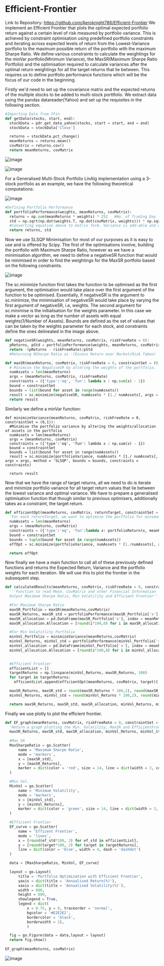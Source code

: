 # Efficient-Frontier
Link to Repository: https://github.com/Aeroknight786/Efficient-Frontier
We implement an Efficient Frontier that plots the optimal expected portfolio return against a certain level of risk measured by portfolio variance. This is achieved by 
constraint optimisation using predefined portfolio constraints and iterating across expected levels of return from the Lowest-Variance portfolio to the maximum possible return of the portfolio with the maximum Sharpe Ratio. We define various constraints to calculate the weightings for the minVar portfolio(Minimum Variance), the MaxSR(Maximum Sharpe Ratio Portfolio) and the optimisation required to calculate variances after the optimal return weightings for all the target returns that lie between. This requires us to define portfolio performance functions which will be the focus of our code in the beginning. 

Firstly we'd need to set up the covariance matrix and the expected returns of the multiple stocks to be added to multi-stock porttfolio. We extract data using the pandas datareader(Yahoo) and set up the requisites in the following section.

```python
#Importing Data from YFin
def getData(stocks, start, end):
  stockData = pdr.get_data_yahoo(stocks, start = start, end = end)
  stockData = stockData['Close']

  returns = stockData.pct_change()
  meanReturns = returns.mean()
  covMatrix = returns.cov()
  return meanReturns, covMatrix
```
![image](https://user-images.githubusercontent.com/51220035/169164464-23735a12-8299-416d-b159-e81e1699778e.png)

![image](https://user-images.githubusercontent.com/51220035/169164116-2f15a885-cdfd-4692-aded-f97400d535b1.png)

For a Generalised Multi-Stock Portfolio LinAlg implementation using a 3-stock portfolio as an example, we have the following theoretical computations:

![image](https://user-images.githubusercontent.com/51220035/169164367-d6182713-d6df-4612-adde-a65a6b2c3fb4.png)

```python
#Defining Portfolio Performance 
def portfolioPerformance(weights, meanReturns, covMatrix):
  returns = np.sum(meanReturns * weights) * 252   #No. of Trading Day
  std = np.sqrt(np.dot(weights.T, np.dot(covMatrix, weights))) * np.sqrt(252)    #Volatility is Sigma*Sqrt(T)
  #Converting equation above to matrix form. Variance is add-able and we use 252 as it is the number of trading days.
  return returns, std
```

Now we use SLSQP Minimisation for most of our purposes as it is easy to use and is offered by Scipy. The first of the optimisations involve, building the portfolio with Maximum Sharpe Ratio, however as we have a minimisation algorithm, we need to define a negativeSR function that would be minimised in order to find the weightings for the MaxSR portfolio based on the following constraints.

![image](https://user-images.githubusercontent.com/51220035/169165838-57fbf23d-2af1-4e8c-9f66-5111afee44e7.png)

The sc.minimize function first takes the function to be optimised as the first argument, the optimisation would take place over the first argument of the function to be optimised. Essentially, if negativeSR is the argument to sc.minimize, the minimisation of negativeSR would take place by varying the first argument of negativeSR, i.e, weights. The second argument for sc.minimise is the initialisation for the weights parameter. In this case we make a vector as long as the number of assets with equal weights(1/Number of Assets). Bounds are defined as the set of values that can be taken by the weights parameter for each stock, and constraints define the ones delineated in the image above.

```python
def negativeSR(weights, meanReturns, covMatrix, riskFreeRate = 0):
  pReturns, pStd = portfolioPerformance(weights, meanReturns, covMatrix)
  return -(pReturns - riskFreeRate)/pStd  
  #Returning NSharpe Ratio as -(Excess Return over Market/Risk Taken)

def maxSR(meanReturns, covMatrix, riskFreeRate = 0, constraintSet = (0,1)):
  # Minimise the NegativeSR by altering the weights of the portfolio.
  numAssets = len(meanReturns)
  args = (meanReturns, covMatrix, riskFreeRate)
  constraints = ({'type':'eq', 'fun': lambda x : np.sum(x) - 1})
  bound = constraintSet
  bounds = list(bound for asset in range(numAssets))
  result = sc.minimize(negativeSR, numAssets * [1./ numAssets], args = args, method = 'SLSQP', bounds = bounds, constraints = constraints)
  return result
```
Similarly we define a minVar function:
```pythonc
def minimizeVariance(meanReturns, covMatrix, riskFreeRate = 0, constraintSet = (0,1)):
  #Minimise the portfolio variance by altering the weights/allocation of assets in the portfolio
  numAssets = len(meanReturns)
  args = (meanReturns, covMatrix)
  constraints = ({'type':'eq', 'fun': lambda x : np.sum(x) - 1})
  bound = constraintSet
  bounds = list(bound for asset in range(numAssets))
  result = sc.minimize(portfolioVariance, numAssets * [1./ numAssets], args = args, method = 'SLSQP', bounds = bounds, constraints = constraints)

  return result
```
Now that we have the range of target returns, all we need to do is iterate and minimize portfolio variance for all target return values that lie between the lowest variance and optimal variance. We have to prepare a generalised optimisation function that though similar to previous optimisers, additionally takes as a constraint, the target return.

```python
def efficientOpt(meanReturns, covMatrix, returnTarget, constraintSet = (0,1)):
  'For each returnTarget, we want to optimise the portfolio for minimum variance.'
  numAssets = len(meanReturns)
  args = (meanReturns, covMatrix)
  constraints = ({'type':'eq', 'fun':lambda x: portfolioReturn(x, meanReturns, covMatrix)- returnTarget},{'type':'eq', 'fun': lambda x : np.sum(x) - 1})  #Can be an inequality(>=)
  bound = constraintSet
  bounds = tuple(bound for asset in range(numAssets))
  effOpt = sc.minimize(portfolioVariance, numAssets * [1./numAssets], args = args, constraints = constraints, method = 'SLSQP', bounds = bounds)

  return effOpt
```

Now finally we have a main function to call all of these previously defined functions and returns the Expected Return, Variance and the portfolio weights for each iteration. We will use this to plot the frontier in the subsequent step.

```python
def calculatedResults(meanReturns, covMatrix, riskFreeRate = 0, constraintSet = (0,1)):
  '''Function to read Mean, CovMatrix and other Financial Information
  Output Maximum Sharpe Ratio, Min Volatility and Efficient Frontier'''

  #For Maximum Sharpe Ratio
  maxSR_Portfolio = maxSR(meanReturns,covMatrix)
  maxSR_Returns, maxSR_std = portfolioPerformance(maxSR_Portfolio['x'], meanReturns, covMatrix)
  maxSR_allocation = pd.DataFrame(maxSR_Portfolio['x'], index = meanReturns.index, columns = ['Allocation'])
  maxSR_allocation.Allocation = [round(i*100,0) for i in maxSR_allocation.Allocation]

  #For Min Volatitlity Portfolio
  minVol_Portfolio = minimizeVariance(meanReturns,covMatrix)
  minVol_Returns, minVol_std = portfolioPerformance(minVol_Portfolio['x'], meanReturns, covMatrix)
  minVol_allocation = pd.DataFrame(minVol_Portfolio['x'], index = meanReturns.index, columns = ['Allocation'])
  minVol_allocation.Allocation = [round(i*100,0) for i in minVol_allocation.Allocation]

  
  #Efficient Frontier
  efficientList = []
  targetReturns = np.linspace(minVol_Returns, maxSR_Returns, 100)
  for target in targetReturns:
    efficientList.append(efficientOpt(meanReturns, covMatrix, target)['fun'])

  maxSR_Returns, maxSR_std = round(maxSR_Returns * 100,2), round(maxSR_std*100,2)
  minVol_Returns, minVol_std = round(minVol_Returns * 100,2), round(minVol_std*100,2)

  return maxSR_Returns, maxSR_std, maxSR_allocation, minVol_Returns, minVol_std, minVol_allocation, efficientList, targetReturns

```

Finally we use plotly to plot the efficient frontier.

```python
def EF_graph(meanReturns, covMatrix, riskFreeRate = 0, constraintSet = (0,1)):
  'Return a graph plotting the Min. Volatility, MaxSR and EfficientFrontier'
  maxSR_Returns, maxSR_std, maxSR_allocation, minVol_Returns, minVol_std, minVol_allocation, efficientList, targetReturns = calculatedResults(meanReturns, covMatrix)
  
  #Max SR
  MaxSharpeRatio = go.Scatter(
      name = 'Maximum Sharpe Ratio',
      mode = 'markers',
      x = [maxSR_std],
      y = [maxSR_Returns],
      marker = dict(color = 'red', size = 14, line = dict(width = 3, color = 'black'))
  )

  #Min Vol.   
  MinVol = go.Scatter(
      name = 'Minimum Volatility',
      mode = 'markers',
      x = [minVol_std],
      y = [minVol_Returns],
      marker = dict(color = 'green', size = 14, line = dict(width = 3, color = 'black'))   
  )

  #Efficient Frontier   
  EF_curve = go.Scatter(
      name = 'Efficent Frontier',
      mode = 'lines',
      x = [round(ef_std*100, 2) for ef_std in efficientList],
      y = [round(target*100, 2) for target in targetReturns],
      line = dict(color = 'blue', width = 4, dash = 'dashdot')   
  )

  data = [MaxSharpeRatio, MinVol, EF_curve]

  layout = go.Layout(
      title = 'Portfolio Optimization with Efficient Frontier',
      yaxis = dict(title = 'Annualised Return(%)'),
      xaxis = dict(title = 'Annualised Volatility(%)'),
      width = 800,
      height = 600,      
      showlegend = True,
      legend = dict(
          x = 0.75, y = 0, traceorder = 'normal',
          bgcolor = '#E2E2E2',
          bordercolor = 'black',
          borderwidth = 2),
          )

  fig = go.Figure(data = data,layout = layout)
  return fig.show()
  
EF_graph(meanReturns, covMatrix)
```
![image](https://user-images.githubusercontent.com/51220035/169169692-3019c7d3-fb89-418a-8932-1c31498a65a8.png)
